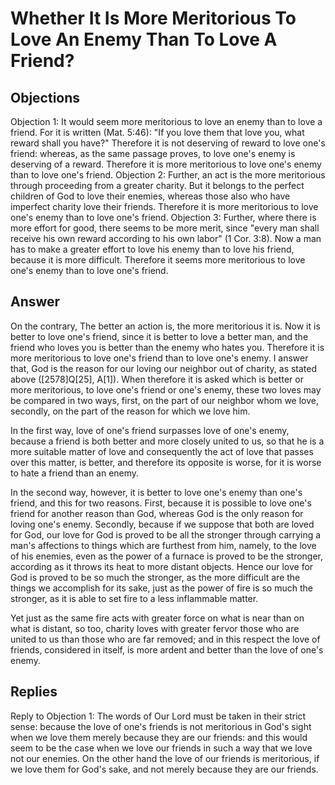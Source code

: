 # Whether It Is More Meritorious To Love An Enemy Than To Love A Friend?
## Objections
Objection 1: It would seem more meritorious to love an enemy than to love a friend. For it is written (Mat. 5:46): "If you love them that love you, what reward shall you have?" Therefore it is not deserving of reward to love one's friend: whereas, as the same passage proves, to love one's enemy is deserving of a reward. Therefore it is more meritorious to love one's enemy than to love one's friend.
Objection 2: Further, an act is the more meritorious through proceeding from a greater charity. But it belongs to the perfect children of God to love their enemies, whereas those also who have imperfect charity love their friends. Therefore it is more meritorious to love one's enemy than to love one's friend.
Objection 3: Further, where there is more effort for good, there seems to be more merit, since "every man shall receive his own reward according to his own labor" (1 Cor. 3:8). Now a man has to make a greater effort to love his enemy than to love his friend, because it is more difficult. Therefore it seems more meritorious to love one's enemy than to love one's friend.
## Answer
On the contrary, The better an action is, the more meritorious it is. Now it is better to love one's friend, since it is better to love a better man, and the friend who loves you is better than the enemy who hates you. Therefore it is more meritorious to love one's friend than to love one's enemy.
I answer that, God is the reason for our loving our neighbor out of charity, as stated above ([2578]Q[25], A[1]). When therefore it is asked which is better or more meritorious, to love one's friend or one's enemy, these two loves may be compared in two ways, first, on the part of our neighbor whom we love, secondly, on the part of the reason for which we love him.

In the first way, love of one's friend surpasses love of one's enemy, because a friend is both better and more closely united to us, so that he is a more suitable matter of love and consequently the act of love that passes over this matter, is better, and therefore its opposite is worse, for it is worse to hate a friend than an enemy.

In the second way, however, it is better to love one's enemy than one's friend, and this for two reasons. First, because it is possible to love one's friend for another reason than God, whereas God is the only reason for loving one's enemy. Secondly, because if we suppose that both are loved for God, our love for God is proved to be all the stronger through carrying a man's affections to things which are furthest from him, namely, to the love of his enemies, even as the power of a furnace is proved to be the stronger, according as it throws its heat to more distant objects. Hence our love for God is proved to be so much the stronger, as the more difficult are the things we accomplish for its sake, just as the power of fire is so much the stronger, as it is able to set fire to a less inflammable matter.

Yet just as the same fire acts with greater force on what is near than on what is distant, so too, charity loves with greater fervor those who are united to us than those who are far removed; and in this respect the love of friends, considered in itself, is more ardent and better than the love of one's enemy.
## Replies
Reply to Objection 1: The words of Our Lord must be taken in their strict sense: because the love of one's friends is not meritorious in God's sight when we love them merely because they are our friends: and this would seem to be the case when we love our friends in such a way that we love not our enemies. On the other hand the love of our friends is meritorious, if we love them for God's sake, and not merely because they are our friends.